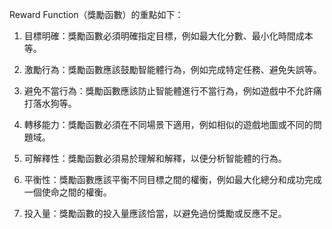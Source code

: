 Reward Function（獎勵函數）的重點如下：

1. 目標明確：獎勵函數必須明確指定目標，例如最大化分數、最小化時間成本等。

2. 激勵行為：獎勵函數應該鼓勵智能體行為，例如完成特定任務、避免失誤等。

3. 避免不當行為：獎勵函數應該防止智能體進行不當行為，例如遊戲中不允許痛打落水狗等。

4. 轉移能力：獎勵函數必須在不同場景下適用，例如相似的遊戲地圖或不同的問題域。

5. 可解釋性：獎勵函數必須易於理解和解釋，以便分析智能體的行為。

6. 平衡性：獎勵函數應該平衡不同目標之間的權衡，例如最大化總分和成功完成一個使命之間的權衡。

7. 投入量：獎勵函數的投入量應該恰當，以避免過份獎勵或反應不足。
